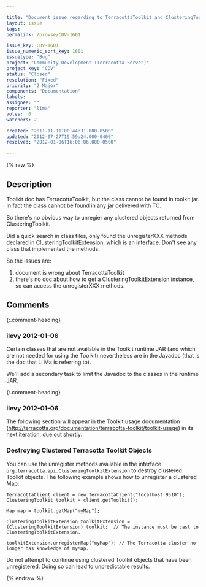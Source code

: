 ```yaml
---

title: "Document issue regarding to TerracottaToolkit and ClusteringToolkitExtension"
layout: issue
tags: 
permalink: /browse/CDV-1601

issue_key: CDV-1601
issue_numeric_sort_key: 1601
issuetype: "Bug"
project: "Community Development (Terracotta Server)"
project_key: "CDV"
status: "Closed"
resolution: "Fixed"
priority: "2 Major"
components: "Documentation"
labels: 
assignee: ""
reporter: "lima"
votes:  0
watchers: 2

created: "2011-11-11T00:44:31.000-0500"
updated: "2012-07-27T19:59:24.000-0400"
resolved: "2012-01-06T16:06:06.000-0500"

---
```




{% raw %}



## Description

<div markdown="1" class="description">

Toolkit doc has TerracottaToolkit, but the class cannot be found in toolkit jar. In fact the class cannot be found in any jar delivered with TC.

So there's no obvious way to unregier any clustered objects returned from ClusteringToolkit.

Did a quick search in class files, only found the unregisterXXX methods declared in ClusteringToolkitExtension, which is an interface. Don't see any class that implemented the methods.

So the issues are:
1. document is wrong about TerracottaToolkit
2. there's no doc about how to get a ClusteringToolkitExtension instance, so can access the unregisterXXX methods.

</div>

## Comments


{:.comment-heading}
### **ilevy** <span class="date">2012-01-06</span>

<div markdown="1" class="comment">

Certain classes that are not available in the Toolkit runtime JAR (and which are not needed for using the Toolkit) nevertheless are in the Javadoc (that is the doc that Li Ma is referring to).

We'll add a secondary task to limit the Javadoc to the classes in the runtime JAR.

</div>


{:.comment-heading}
### **ilevy** <span class="date">2012-01-06</span>

<div markdown="1" class="comment">

The following section will appear in the Toolkit usage documentation (http://terracotta.org/documentation/terracotta-toolkit/toolkit-usage) in its next iteration, due out shortly:


### Destroying Clustered Terracotta Toolkit Objects

You can use the unregister methods available in the interface `org.terracotta.api.ClusteringToolkitExtension` to destroy clustered Toolkit objects. The following example shows how to unregister a clustered Map:


    TerracottaClient client = new TerracottaClient("localhost:9510");
    ClusteringToolkit toolkit = client.getToolkit();

    Map map = toolkit.getMap("myMap");

    ClusteringToolkitExtension toolkitExtension = (ClusteringToolkitExtension) toolkit;  // The instance must be cast to ClusteringToolkitExtension.

    toolkitExtension.unregisterMap("myMap"); // The Terracotta cluster no longer has knowledge of myMap.

Do not attempt to continue using clustered Toolkit objects that have been unregistered. Doing so can lead to unpredictable results.

</div>



{% endraw %}
